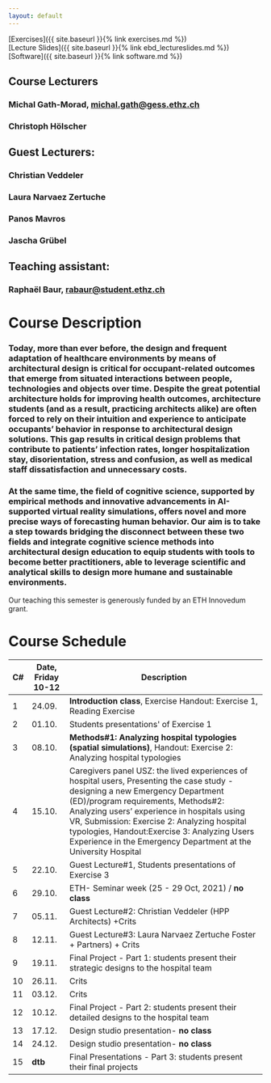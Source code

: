 ```yaml
---
layout: default
---
```


[Exercises]({{ site.baseurl }}{% link exercises.md %})\
[Lecture Slides]({{ site.baseurl }}{% link ebd_lectureslides.md %})\
[Software]({{ site.baseurl }}{% link software.md %})


## Course Lecturers
### Michal Gath-Morad, michal.gath@gess.ethz.ch
### Christoph Hölscher 
## Guest Lecturers:
### Christian Veddeler
### Laura Narvaez Zertuche
### Panos Mavros
### Jascha Grübel
## Teaching assistant: 
### Raphaël Baur, rabaur@student.ethz.ch


# Course Description 

### Today, more than ever before, the design and frequent adaptation of healthcare environments by means of architectural design is critical for occupant-related outcomes that emerge from situated interactions between people, technologies and objects over time. Despite the great potential architecture holds for improving health outcomes, architecture students (and as a result, practicing architects alike) are often forced to rely on their intuition and experience to anticipate occupants’ behavior in response to architectural design solutions. This gap results in critical design problems that contribute to patients’ infection rates, longer hospitalization stay, disorientation, stress and confusion, as well as medical staff dissatisfaction and unnecessary costs.
### At the same time, the field of cognitive science, supported by empirical methods and innovative advancements in AI-supported virtual reality simulations, offers novel and more precise ways of forecasting human behavior. Our aim is to take a step towards bridging the disconnect between these two fields and integrate cognitive science methods into architectural design education to equip students with tools to become better practitioners, able to leverage scientific and analytical skills to design more humane and sustainable environments.

Our teaching this semester is generously funded by an ETH Innovedum grant.

# Course Schedule

| C# 	| Date,  Friday 10-12 	| Description                                                                                                                                                                                                                                                                                                                                                                               	|
|----	|---------------------	|-------------------------------------------------------------------------------------------------------------------------------------------------------------------------------------------------------------------------------------------------------------------------------------------------------------------------------------------------------------------------------------------	|
| 1  	| 24.09.              	| **Introduction class**, Exercise Handout: Exercise 1, Reading Exercise                                                                                                                                                                                                                                                                                                                     	|
| 2  	| 01.10.              	| Students presentations' of Exercise 1                                                                                                                                                                                                                                                                                                                                                     	|
| 3  	| 08.10.              	| **Methods#1: Analyzing hospital typologies (spatial simulations)**, Handout: Exercise 2: Analyzing hospital typologies                                                                                                                                                                                                                                                                     	|
| 4  	| 15.10.              	| Caregivers panel USZ: the lived experiences of hospital users,  Presenting the case study - designing a new Emergency Department (ED)/program requirements,  Methods#2: Analyzing users’ experience in hospitals using VR,  Submission: Exercise 2: Analyzing hospital typologies,  Handout:Exercise 3: Analyzing Users Experience in the Emergency Department at the University Hospital 	|
| 5  	| 22.10.              	| Guest Lecture#1,  Students presentations of Exercise 3                                                                                                                                                                                                                                                                                                                                    	|
| 6  	| 29.10.              	| ETH- Seminar week (25 - 29 Oct, 2021) / **no class**                                                                                                                                                                                                                                                                                                                                      	|
| 7  	| 05.11.              	| Guest Lecture#2: Christian Veddeler (HPP Architects)  +Crits                                                                                                                                                                                                                                                                                                                              	|
| 8  	| 12.11.              	| Guest Lecture#3: Laura Narvaez Zertuche Foster + Partners) + Crits                                                                                                                                                                                                                                                                                                                        	|
| 9  	| 19.11.              	| Final Project - Part 1:  students present their strategic designs to the hospital team                                                                                                                                                                                                                                                                                                    	|
| 10 	| 26.11.              	| Crits                                                                                                                                                                                                                                                                                                                                                                                     	|
| 11 	| 03.12.              	| Crits                                                                                                                                                                                                                                                                                                                                                                                     	|
| 12 	| 10.12.              	| Final Project - Part 2:  students present their detailed designs to the hospital team                                                                                                                                                                                                                                                                                                     	|
| 13 	| 17.12.              	| Design studio presentation- **no class**                                                                                                                                                                                                                                                                                                                                                  	|
| 14 	| 24.12.              	| Design studio presentation- **no class**                                                                                                                                                                                                                                                                                                                                                  	|
| 15 	| **dtb**             	| Final Presentations - Part 3:  students present their final projects                                                                                                                                                                                                                                                                                                                      	|
